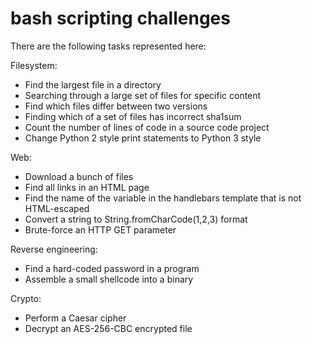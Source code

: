 # bash scripting challenges

There are the following tasks represented here:

Filesystem: 

* Find the largest file in a directory
* Searching through a large set of files for specific content
* Find which files differ between two versions
* Finding which of a set of files has incorrect sha1sum
* Count the number of lines of code in a source code project
* Change Python 2 style print statements to Python 3 style

Web: 

* Download a bunch of files
* Find all links in an HTML page
* Find the name of the variable in the handlebars template that is not HTML-escaped
* Convert a string to String.fromCharCode(1,2,3) format
* Brute-force an HTTP GET parameter

Reverse engineering: 

* Find a hard-coded password in a program
* Assemble a small shellcode into a binary

Crypto: 

* Perform a Caesar cipher
* Decrypt an AES-256-CBC encrypted file
